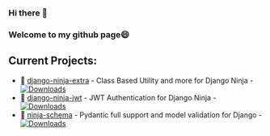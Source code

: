 ### Hi there 👋
### Welcome to my github page😄
## Current Projects:
- 🔭 [django-ninja-extra](https://github.com/eadwinCode/django-ninja-extra) - Class Based Utility and more for Django Ninja - [![Downloads](https://pepy.tech/badge/django-ninja-extra/month)](https://pepy.tech/project/django-ninja-extra)
- 🔭 [django-ninja-jwt](https://github.com/eadwinCode/django-ninja-jwt) - JWT Authentication for Django Ninja - [![Downloads](https://static.pepy.tech/personalized-badge/django-ninja-jwt?period=month&units=international_system&left_color=black&right_color=yellow&left_text=Downloads)](https://pepy.tech/project/django-ninja-jwt)
- 🔭 [ninja-schema](https://github.com/eadwinCode/ninja-schema) - Pydantic full support and model validation for Django - [![Downloads](https://pepy.tech/badge/ninja-schema/month)](https://pepy.tech/project/ninja-schema)
<!--
**eadwinCode/eadwinCode** is a ✨ _special_ ✨ repository because its `README.md` (this file) appears on your GitHub profile.

Here are some ideas to get you started:

- 🔭 I’m currently working on ...
- 🌱 I’m currently learning ...
- 👯 I’m looking to collaborate on ...
- 🤔 I’m looking for help with ...
- 💬 Ask me about ...
- 📫 How to reach me: ...
- 😄 Pronouns: ...
- ⚡ Fun fact: ...
-->
